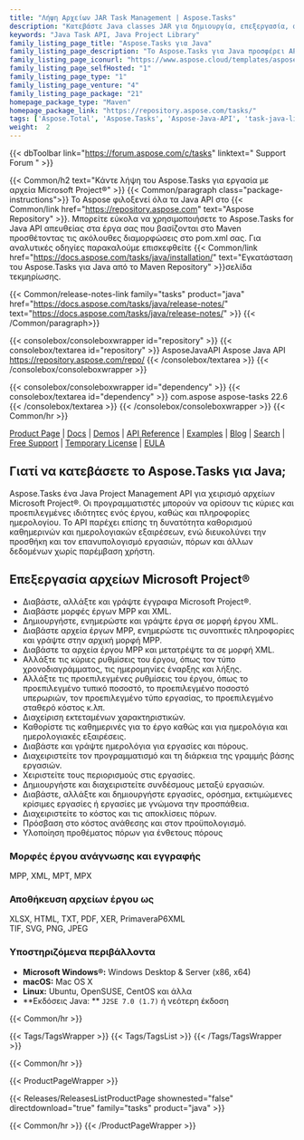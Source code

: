 ```yaml
---
title: "Λήψη Αρχείων JAR Task Management | Aspose.Tasks"
description: "Κατεβάστε Java classes JAR για δημιουργία, επεξεργασία, απόδοση, μετατροπή αρχείων Project. Υποστηρίζει τύπους, ημερολόγια, εργασίες, πόρους, αναφορές και ανάλυση κινδύνου έργου."
keywords: "Java Task API, Java Project Library"
family_listing_page_title: "Aspose.Tasks για Java"
family_listing_page_description: "Το Aspose.Tasks για Java προσφέρει API διαχείρισης έργων που επιτρέπουν στους προγραμματιστές εφαρμογών Java να παρέχουν δυνατότητα χειρισμού εγγράφων Microsoft Project ® στις εφαρμογές τους - όλα αυτά χωρίς τη χρήση του Microsoft Project ®."
family_listing_page_iconurl: "https://www.aspose.cloud/templates/aspose/App_Themes/V3/images/tasks/272x272/aspose_tasks-for-java-min.png"
family_listing_page_selfHosted: "1"
family_listing_page_type: "1"
family_listing_page_venture: "4"
family_listing_page_package: "21"
homepage_package_type: "Maven"
homepage_package_link: "https://repository.aspose.com/tasks/"
tags: ['Aspose.Total', 'Aspose.Tasks', 'Aspose-Java-API', 'task-java-library', 'task-java-class', 'Maven', 'MPP', 'XML', 'MPT', 'XER', 'P6XML', 'MPX', 'J2SE', 'formula', 'calendar', 'task', 'task-scheduling', 'assignment', 'task-cost', 'project-cost', 'project-scheduling']
weight:  2
---
```


{{< dbToolbar link="https://forum.aspose.com/c/tasks" linktext=" Support Forum " >}}

{{< Common/h2 text="Κάντε λήψη του Aspose.Tasks για εργασία με αρχεία Microsoft Project®"  >}}
{{< Common/paragraph class="package-instructions">}}
Το Aspose φιλοξενεί όλα τα Java API στο
{{< Common/link href="https://repository.aspose.com" text="Aspose Repository"  >}}. Μπορείτε εύκολα να χρησιμοποιήσετε το Aspose.Tasks for Java API απευθείας στα έργα σας που βασίζονται στο Maven προσθέτοντας τις ακόλουθες διαμορφώσεις στο pom.xml σας. Για αναλυτικές οδηγίες παρακαλούμε επισκεφθείτε
{{< Common/link href="https://docs.aspose.com/tasks/java/installation/" text="Εγκατάσταση του Aspose.Tasks για Java από το Maven Repository"  >}}σελίδα τεκμηρίωσης.

{{< Common/release-notes-link family="tasks" product="java" href="https://docs.aspose.com/tasks/java/release-notes/" text="https://docs.aspose.com/tasks/java/release-notes/"  >}}
{{< /Common/paragraph>}}

{{< consolebox/consoleboxwrapper id="repository" >}}
   {{< consolebox/textarea id="repository" >}} 
      <repository>
      <id>AsposeJavaAPI</id>
      <name>Aspose Java API</name>
      <url>https://repository.aspose.com/repo/</url>
      </repository> 
   {{< /consolebox/textarea >}}
{{< /consolebox/consoleboxwrapper >}}

{{< consolebox/consoleboxwrapper id="dependency" >}}
   {{< consolebox/textarea id="dependency" >}}
      <dependency>
      <groupId>com.aspose</groupId>
      <artifactId>aspose-tasks</artifactId>
      <version>22.6</version>
      </dependency>
   {{< /consolebox/textarea >}}
{{< /consolebox/consoleboxwrapper >}}
{{< Common/hr >}}

[Product Page](https://products.aspose.com/tasks/java) | [Docs](https://docs.aspose.com/tasks/java/) | [Demos](https://products.aspose.app/tasks/family) | [API Reference](https://reference.aspose.com/tasks/java) | [Examples](https://github.com/aspose-tasks/Aspose.Tasks-for-Java) | [Blog](https://blog.aspose.com/category/tasks/) | [Search](https://search.aspose.com/) | [Free Support](https://forum.aspose.com/c/tasks) | [Temporary License](https://purchase.aspose.com/temporary-license) | [EULA](https://about.aspose.com/legal/eula/)

## Γιατί να κατεβάσετε το Aspose.Tasks για Java;

Aspose.Tasks ένα Java Project Management API για χειρισμό αρχείων Microsoft Project®. Οι προγραμματιστές μπορούν να ορίσουν τις κύριες και προεπιλεγμένες ιδιότητες ενός έργου, καθώς και πληροφορίες ημερολογίου. Το API παρέχει επίσης τη δυνατότητα καθορισμού καθημερινών και ημερολογιακών εξαιρέσεων, ενώ διευκολύνει την προσθήκη και τον επανυπολογισμό εργασιών, πόρων και άλλων δεδομένων χωρίς παρέμβαση χρήστη.

## Επεξεργασία αρχείων Microsoft Project®

- Διαβάστε, αλλάξτε και γράψτε έγγραφα Microsoft Project®.
- Διαβάστε μορφές έργων MPP και XML.
- Δημιουργήστε, ενημερώστε και γράψτε έργα σε μορφή έργου XML.
- Διαβάστε αρχεία έργων MPP, ενημερώστε τις συνοπτικές πληροφορίες και γράψτε στην αρχική μορφή MPP.
- Διαβάστε τα αρχεία έργου MPP και μετατρέψτε τα σε μορφή XML.
- Αλλάξτε τις κύριες ρυθμίσεις του έργου, όπως τον τύπο χρονοδιαγράμματος, τις ημερομηνίες έναρξης και λήξης.
- Αλλάξτε τις προεπιλεγμένες ρυθμίσεις του έργου, όπως το προεπιλεγμένο τυπικό ποσοστό, το προεπιλεγμένο ποσοστό υπερωριών, τον προεπιλεγμένο τύπο εργασίας, το προεπιλεγμένο σταθερό κόστος κ.λπ.
- Διαχείριση εκτεταμένων χαρακτηριστικών.
- Καθορίστε τις καθημερινές για το έργο καθώς και για ημερολόγια και ημερολογιακές εξαιρέσεις.
- Διαβάστε και γράψτε ημερολόγια για εργασίες και πόρους.
- Διαχειριστείτε τον προγραμματισμό και τη διάρκεια της γραμμής βάσης εργασιών.
- Χειριστείτε τους περιορισμούς στις εργασίες.
- Δημιουργήστε και διαχειριστείτε συνδέσμους μεταξύ εργασιών.
- Διαβάστε, αλλάξτε και δημιουργήστε εργασίες, ορόσημα, εκτιμώμενες κρίσιμες εργασίες ή εργασίες με γνώμονα την προσπάθεια.
- Διαχειριστείτε το κόστος και τις αποκλίσεις πόρων.
- Πρόσβαση στο κόστος ανάθεσης και στον προϋπολογισμό.
- Υλοποίηση προθέματος πόρων για ένθετους πόρους

### Μορφές έργου ανάγνωσης και εγγραφής

MPP, XML, MPT, MPX

### Αποθήκευση αρχείων έργου ως

XLSX, HTML, TXT, PDF, XER, PrimaveraP6XML\
TIF, SVG, PNG, JPEG

### Υποστηριζόμενα περιβάλλοντα

- **Microsoft Windows®:** Windows Desktop & Server (x86, x64)
- **macOS:** Mac OS X
- **Linux:** Ubuntu, OpenSUSE, CentOS και άλλα
- **Εκδόσεις Java: ** `J2SE 7.0 (1.7)` ή νεότερη έκδοση

{{< Common/hr >}}

{{< Tags/TagsWrapper >}}
 {{< Tags/TagsList >}}
{{< /Tags/TagsWrapper >}}

{{< Common/hr >}}

{{< ProductPageWrapper >}}
<!-- ReleasesListProductPage-->
   {{< Releases/ReleasesListProductPage shownested="false"  directdownload="true" family="tasks" product="java" >}}
<!-- /ReleasesListProductPage-->
{{< Common/hr >}}
{{< /ProductPageWrapper >}}

